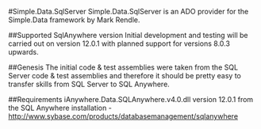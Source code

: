 #Simple.Data.SqlServer
Simple.Data.SqlServer is an ADO provider for the Simple.Data framework by Mark Rendle.

##Supported SqlAnywhere version
Initial development and testing will be carried out on version 12.0.1 with planned support for versions 8.0.3 upwards.

##Genesis
The initial code & test assemblies were taken from the SQL Server code & test assemblies and therefore it should be pretty easy to transfer skills from SQL Server to SQL Anywhere.

##Requirements
iAnywhere.Data.SQLAnywhere.v4.0.dll version 12.0.1 from the SQL Anywhere installation - http://www.sybase.com/products/databasemanagement/sqlanywhere
